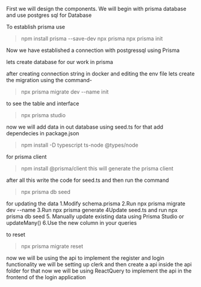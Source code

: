 First we will design the components.
We will begin with prisma database and use postgres sql for Database

To establish prisma use 
> npm install prisma --save-dev
> npx prisma
>npx prisma init

Now we have established a connection with postgressql using Prisma

lets create database for our work in prisma

after creating connection string in docker and editing the env file lets create the migration using the command-
>npx prisma migrate dev --name init

to see the table and interface 
>npx prisma studio

now we will add data in out database using seed.ts
for that add dependecies in package.json
>npm install -D typescript ts-node @types/node

for prisma client
>npm install @prisma/client 
this will generate the prisma client

after all this write the code for seed.ts and then run the command
>npx prisma db seed

for updating the data
1.Modify schema.prisma
2️.Run npx prisma migrate dev --name <migration-name>
3️.Run npx prisma generate
4️Update seed.ts and run npx prisma db seed
5. Manually update existing data using Prisma Studio or updateMany()
6️.Use the new column in your queries

to reset
>npx prisma migrate reset


now we will be using the api to implement the register and login functionality
we will be setting up clerk and then create a api inside the api folder for that
now we will be using ReactQuery to implement the api in the frontend of the login application


  <!-- Run the following to update                            │
│    npm i --save-dev prisma@latest                       │
│    npm i @prisma/client@latest  -->